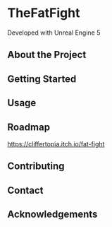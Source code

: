 # TheFatFight

Developed with Unreal Engine 5

## About the Project

## Getting Started

## Usage

## Roadmap
https://cliffertopia.itch.io/fat-fight

## Contributing

## Contact

## Acknowledgements

